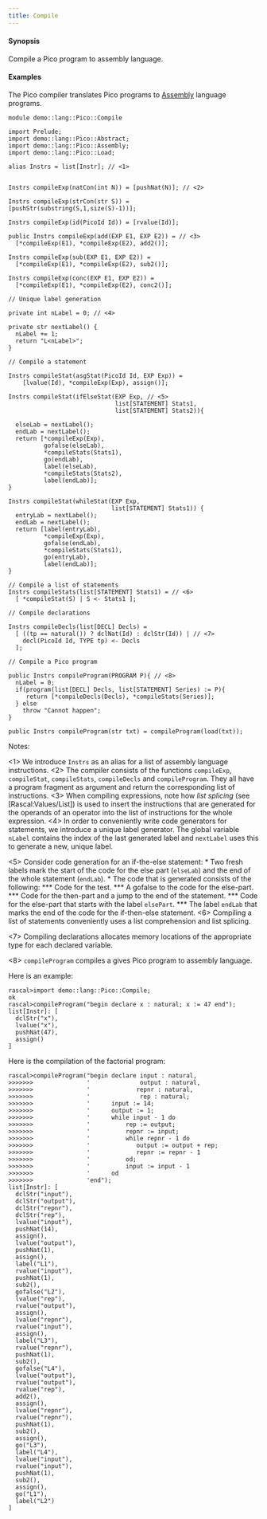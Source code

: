 ```yaml
---
title: Compile
---
```


#### Synopsis

Compile a Pico program to assembly language.

#### Examples

The Pico compiler translates Pico programs to [Assembly](../../../../Recipes/Languages/Pico/Assembly/) language programs.


```rascal 
module demo::lang::Pico::Compile

import Prelude;
import demo::lang::Pico::Abstract;
import demo::lang::Pico::Assembly;
import demo::lang::Pico::Load;

alias Instrs = list[Instr]; // <1>


Instrs compileExp(natCon(int N)) = [pushNat(N)]; // <2>

Instrs compileExp(strCon(str S)) = [pushStr(substring(S,1,size(S)-1))];

Instrs compileExp(id(PicoId Id)) = [rvalue(Id)];

public Instrs compileExp(add(EXP E1, EXP E2)) = // <3>
  [*compileExp(E1), *compileExp(E2), add2()];

Instrs compileExp(sub(EXP E1, EXP E2)) =
  [*compileExp(E1), *compileExp(E2), sub2()];

Instrs compileExp(conc(EXP E1, EXP E2)) =
  [*compileExp(E1), *compileExp(E2), conc2()];
  
// Unique label generation

private int nLabel = 0; // <4>

private str nextLabel() {
  nLabel += 1;
  return "L<nLabel>";
}

// Compile a statement

Instrs compileStat(asgStat(PicoId Id, EXP Exp)) =
	[lvalue(Id), *compileExp(Exp), assign()];
	
Instrs compileStat(ifElseStat(EXP Exp, // <5>
                              list[STATEMENT] Stats1,
                              list[STATEMENT] Stats2)){
  
  elseLab = nextLabel();
  endLab = nextLabel();  
  return [*compileExp(Exp), 
          gofalse(elseLab), 
          *compileStats(Stats1),  
          go(endLab), 
          label(elseLab), 
          *compileStats(Stats2), 
          label(endLab)];
}

Instrs compileStat(whileStat(EXP Exp, 
                             list[STATEMENT] Stats1)) {
  entryLab = nextLabel();
  endLab = nextLabel();
  return [label(entryLab), 
          *compileExp(Exp), 
          gofalse(endLab), 
          *compileStats(Stats1), 
          go(entryLab), 
          label(endLab)];
}

// Compile a list of statements
Instrs compileStats(list[STATEMENT] Stats1) = // <6>
  [ *compileStat(S) | S <- Stats1 ];
  
// Compile declarations

Instrs compileDecls(list[DECL] Decls) =
  [ ((tp == natural()) ? dclNat(Id) : dclStr(Id)) | // <7>     
    decl(PicoId Id, TYPE tp) <- Decls
  ];

// Compile a Pico program

public Instrs compileProgram(PROGRAM P){ // <8>
  nLabel = 0;
  if(program(list[DECL] Decls, list[STATEMENT] Series) := P){
     return [*compileDecls(Decls), *compileStats(Series)];
  } else
    throw "Cannot happen";
}

public Instrs compileProgram(str txt) = compileProgram(load(txt));

```

                
Notes:

<1> We introduce `Instrs` as an alias for a list of assembly language instructions.
<2> The compiler consists of the functions `compileExp`, `compileStat`, `compileStats`, `compileDecls` and `compileProgram`.
    They all have a program fragment as argument and return the corresponding list of instructions.
<3> When compiling expressions, note how _list splicing_ (see [Rascal:Values/List]) is used to insert the instructions that are generated for the operands of an operator into the list of instructions for the whole expression.
<4> In order to conveniently write code generators for statements, we introduce a unique label generator. The global variable `nLabel` contains
    the index of the last generated label and `nextLabel` uses this to generate a new, unique label.

<5> Consider code generation for an if-the-else statement:
    *  Two fresh labels mark the start of the code for the else part (`elseLab`) and the end of the whole statement (`endLab`).
    *  The code that is generated consists of the following:
        ***  Code for the test.
        ***  A gofalse to the code for the else-part.
        ***  Code for the then-part and a jump to the end of the statement.
        ***  Code for the else-part that starts with the label `elsePart`.
        ***  The label `endLab` that marks the end of the code for the if-then-else statement.
<6>  Compiling a list of statements conveniently uses a list comprehension and list splicing.

<7>  Compiling declarations allocates memory locations of the appropriate type for each declared variable.

<8>  `compileProgram` compiles a gives Pico program to assembly language.


Here is an example:

```rascal-shell 
rascal>import demo::lang::Pico::Compile;
ok
rascal>compileProgram("begin declare x : natural; x := 47 end");
list[Instr]: [
  dclStr("x"),
  lvalue("x"),
  pushNat(47),
  assign()
]
```
Here is the compilation of the factorial program:

```rascal-shell ,continue
rascal>compileProgram("begin declare input : natural,  
>>>>>>>               '              output : natural,           
>>>>>>>               '             repnr : natural,
>>>>>>>               '              rep : natural;
>>>>>>>               '      input := 14;
>>>>>>>               '      output := 1;
>>>>>>>               '      while input - 1 do        
>>>>>>>               '          rep := output;
>>>>>>>               '          repnr := input;
>>>>>>>               '          while repnr - 1 do
>>>>>>>               '             output := output + rep;
>>>>>>>               '             repnr := repnr - 1
>>>>>>>               '          od;
>>>>>>>               '          input := input - 1
>>>>>>>               '      od
>>>>>>>               'end");
list[Instr]: [
  dclStr("input"),
  dclStr("output"),
  dclStr("repnr"),
  dclStr("rep"),
  lvalue("input"),
  pushNat(14),
  assign(),
  lvalue("output"),
  pushNat(1),
  assign(),
  label("L1"),
  rvalue("input"),
  pushNat(1),
  sub2(),
  gofalse("L2"),
  lvalue("rep"),
  rvalue("output"),
  assign(),
  lvalue("repnr"),
  rvalue("input"),
  assign(),
  label("L3"),
  rvalue("repnr"),
  pushNat(1),
  sub2(),
  gofalse("L4"),
  lvalue("output"),
  rvalue("output"),
  rvalue("rep"),
  add2(),
  assign(),
  lvalue("repnr"),
  rvalue("repnr"),
  pushNat(1),
  sub2(),
  assign(),
  go("L3"),
  label("L4"),
  lvalue("input"),
  rvalue("input"),
  pushNat(1),
  sub2(),
  assign(),
  go("L1"),
  label("L2")
]
```


